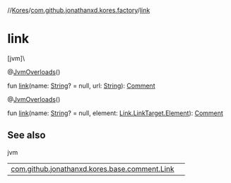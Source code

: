 //[Kores](../../index.md)/[com.github.jonathanxd.kores.factory](index.md)/[link](link.md)

# link

[jvm]\

@[JvmOverloads](https://kotlinlang.org/api/latest/jvm/stdlib/kotlin.jvm/-jvm-overloads/index.html)()

fun [link](link.md)(name: [String](https://kotlinlang.org/api/latest/jvm/stdlib/kotlin/-string/index.html)? = null, url: [String](https://kotlinlang.org/api/latest/jvm/stdlib/kotlin/-string/index.html)): [Comment](../com.github.jonathanxd.kores.base.comment/-comment/index.md)

@[JvmOverloads](https://kotlinlang.org/api/latest/jvm/stdlib/kotlin.jvm/-jvm-overloads/index.html)()

fun [link](link.md)(name: [String](https://kotlinlang.org/api/latest/jvm/stdlib/kotlin/-string/index.html)? = null, element: [Link.LinkTarget.Element](../com.github.jonathanxd.kores.base.comment/-link/-link-target/-element/index.md)): [Comment](../com.github.jonathanxd.kores.base.comment/-comment/index.md)

## See also

jvm

| | |
|---|---|
| [com.github.jonathanxd.kores.base.comment.Link](../com.github.jonathanxd.kores.base.comment/-link/index.md) |  |
